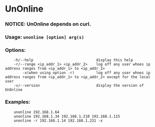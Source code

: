 # UnOnline

### NOTICE: UnOnline depends on curl.
### Usage: `unonline [option] arg(s)`

### Options:
    	-h/--help                             display this help
    	-r/--range <ip_addr_1> <ip_addr_2>    log off any user whoes ip address ranges from <ip_addr_1> to <ip_addr_2>
        	-x(when using option -r)          log off any user whoes ip address ranges from <ip_addr_1> to <ip_addr_2> except for the local user
    	-v/--version                          display the version of UnOnline

### Examples:
		unonline 192.168.1.64
		unonline 192.168.1.34 192.168.1.210 192.168.1.115
		unonline -r 192.168.1.14 192.168.1.231 -x
